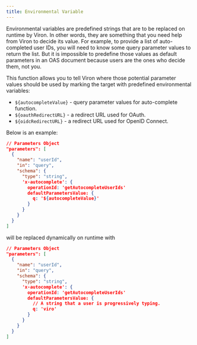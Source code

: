 ```yaml
---
title: Environmental Variable
---
```


Environmental variables are predefined strings that are to be replaced on runtime by Viron. In other words, they are something that you need help from Viron to decide its value. For example, to provide a list of auto-completed user IDs, you will need to know some query parameter values to return the list. But it is impossible to predefine those values as default parameters in an OAS document because users are the ones who decide them, not you.

This function allows you to tell Viron where those potential parameter values should be used by marking the target with predefined environmental variables:
- `${autocompleteValue}` - query parameter values for auto-complete function.
- `${oauthRedirectURL}` - a redirect URL used for OAuth.
- `${oidcRedirectURL}` - a redirect URL used for OpenID Connect.

Below is an example:

```json {11}
// Parameters Object
"parameters": [
  {
    "name": "userId",
    "in": "query",
    "schema": {
      "type": "string",
      'x-autocomplete': {
        operationId: 'getAutocompleteUserIds'
        defaultParametersValue: {
          q: '${autocompleteValue}'
        }
      }
    }
  }
]
```

will be replaced dynamically on runtime with

```json {11-12}
// Parameters Object
"parameters": [
  {
    "name": "userId",
    "in": "query",
    "schema": {
      "type": "string",
      'x-autocomplete': {
        operationId: 'getAutocompleteUserIds'
        defaultParametersValue: {
          // A string that a user is progressively typing.
          q: 'viro'
        }
      }
    }
  }
]
```
